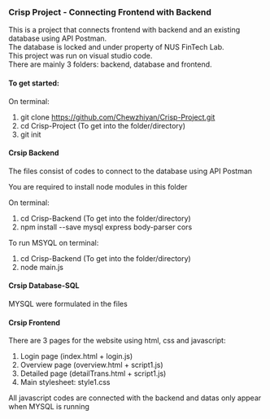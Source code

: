 <h3>Crisp Project - Connecting Frontend with Backend</h3>
This is a project that connects frontend with backend and an existing database using API Postman. <br>
The database is locked and under property of NUS FinTech Lab. <br>
This project was run on visual studio code. <br>
There are mainly 3 folders: backend, database and frontend.

<h4>To get started:</h4>

On terminal:
1. git clone https://github.com/Chewzhiyan/Crisp-Project.git
2. cd Crisp-Project (To get into the folder/directory)
3. git init

<h4>Crsip Backend</h4>
<p>The files consist of codes to connect to the database using API Postman</p>
<p>You are required to install node modules in this folder</p>

On terminal:
1. cd Crisp-Backend (To get into the folder/directory)
2. npm install --save mysql express body-parser cors

To run MSYQL on terminal:
1. cd Crisp-Backend (To get into the folder/directory)
2. node main.js

<h4>Crsip Database-SQL</h4>
MYSQL were formulated in the files <br>

<h4>Crsip Frontend</h4>

There are 3 pages for the website using html, css and javascript: <br>

1. Login page (index.html + login.js)
2. Overview page (overview.html + script1.js)
3. Detailed page (detailTrans.html + script1.js)
4. Main stylesheet: style1.css 

All javascript codes are connected with the backend and datas only appear when MYSQL is running
